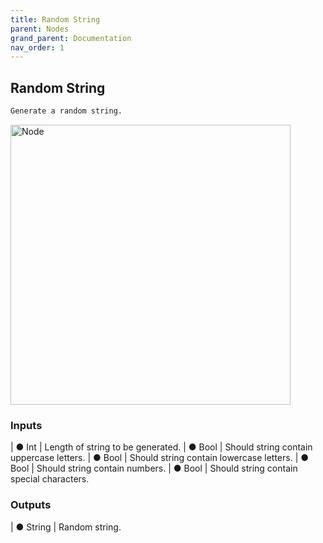 ```yaml
---
title: Random String
parent: Nodes
grand_parent: Documentation
nav_order: 1
---
```


## Random String

```markdown
Generate a random string.
```

<img src="https://cdn.discordapp.com/attachments/959186212046909551/959187106335457280/unknown.png" alt="Node" width="448"/>

### Inputs

| ● Int | Length of string to be generated.
| ● Bool | Should string contain uppercase letters.
| ● Bool | Should string contain lowercase letters.
| ● Bool | Should string contain numbers.
| ● Bool | Should string contain special characters.

### Outputs

| ● String | Random string.
